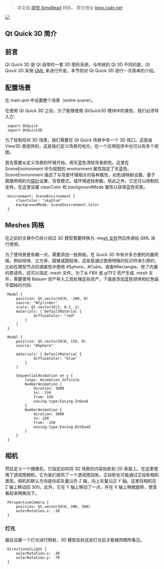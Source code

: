 > 本文由 [简悦 SimpRead](http://ksria.com/simpread/) 转码， 原文地址 [blog.csdn.net](https://blog.csdn.net/m0_73443478/article/details/127559382?ops_request_misc=%257B%2522request%255Fid%2522%253A%2522a1619705a6ac0f962797ca2019567666%2522%252C%2522scm%2522%253A%252220140713.130102334.pc%255Fall.%2522%257D&request_id=a1619705a6ac0f962797ca2019567666&biz_id=0&utm_medium=distribute.pc_search_result.none-task-blog-2~all~first_rank_ecpm_v1~rank_v31_ecpm-9-127559382-null-null.142^v102^pc_search_result_base5&utm_term=QT%20quick3d&spm=1018.2226.3001.4187)

![](https://i-blog.csdnimg.cn/blog_migrate/1dd1c002c778d1f98632a33e3f82c97f.png)

Qt Quick 3D 简介
--------------

前言
--

Qt Quick 3D 是 Qt 自带的一套 3D 图形系统，与传统的 Qt 3D 不同的是，Qt Quick 3D 采用 [QML](https://so.csdn.net/so/search?q=QML&spm=1001.2101.3001.7020) 来进行开发。本节则对 Qt Quick 3D 进行一次简单的介绍。

配置场景
----

在 main.qml 中设置整个场景（entire scene）。

在使用 Qt Quick 3D 之前，为了能够使用 QtQuick3D 模块中的类型，我们必须导入它:

```
 import QtQuick
 import QtQuick3D
```

为了绘制任何 3D 场景，我们需要在 Qt Quick 场景中有一个 3D 视口。这是由 View3D 类提供的，这是我们定义场景的地方。在一个应用程序中也可以有多个视图。

首先需要从定义场景的环境开始，用天蓝色清除背景颜色。这里在 SceneEnvironment 中为视图的 environment 属性指定了天蓝色。SceneEnvironment 描述了与场景环境相关的各种属性，如色调映射设置，基于图像照明的光[探针](https://so.csdn.net/so/search?q=%E6%8E%A2%E9%92%88&spm=1001.2101.3001.7020)设置，背景模式，或环境遮挡参数。除此之外，它还可以控制抗走样。在这里设置 clearColor 和 backgroundMode 属性以获得蓝色背景。

```
 environment: SceneEnvironment {
     clearColor: "skyblue"
     backgroundMode: SceneEnvironment.Color
 }
```

Meshes 网格
---------

在之前的文章中已经介绍过 3D 模型需要转换为. me[sh 文件](https://so.csdn.net/so/search?q=sh%E6%96%87%E4%BB%B6&spm=1001.2101.3001.7020)然后传递给 QML 进行使用。

为了使场景更有趣一点，需要添加一些网格。在 Quick 3D 中有许多方便的内置网格，例如球体、立方体、圆锥或圆柱体。这些是通过使用特殊的标识符来引用的，比如在模型节点的源属性中使用 #Sphere，#Cube，或者#Rectangle。除了内置的原语外，还可以指定. mesh 文件。为了从 FBX 或 glTF2 资产生成. mesh 文件，需要使用 Balsam 资产导入工具处理这些资产。下面是添加蓝色球体和红色扁平圆柱的代码:

```
 Model {
     position: Qt.vector3d(0, -200, 0)
     source: "#Cylinder"
     scale: Qt.vector3d(2, 0.2, 1)
     materials: [ DefaultMaterial {
             diffuseColor: "red"
         }
     ]
 }
 
 Model {
     position: Qt.vector3d(0, 150, 0)
     source: "#Sphere"
 
     materials: [ DefaultMaterial {
             diffuseColor: "blue"
         }
     ]
 
     SequentialAnimation on y {
         loops: Animation.Infinite
         NumberAnimation {
             duration: 3000
             to: -150
             from: 150
             easing.type:Easing.InQuad
         }
         NumberAnimation {
             duration: 3000
             to: 150
             from: -150
             easing.type:Easing.OutQuad
         }
     }
 }
```

相机
--

然后定义一个摄像机，它指定如何将 3D 场景的内容投影到 2D 表面上。在这里使用了透视图相机，它为我们提供了一个透视图投影。正投影也可能通过正投影相机类型。相机的默认方向是向前矢量沿负 Z 轴，向上矢量沿正 Y 轴。这里将相机在 Z 轴上移动回 300。此外，它在 Y 轴上移动了一点，并在 X 轴上稍微旋转，使其看起来稍微向下。

```
 PerspectiveCamera {
     position: Qt.vector3d(0, 200, 300)
     eulerRotation.x: -30
 }
```

### 灯光

最后设置一个灯光进行照射，3D 模型反射这些灯光后才能被肉眼所看见。

```
 DirectionalLight {
     eulerRotation.x: -30
     eulerRotation.y: -70
 }
```